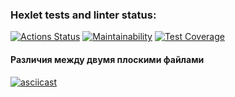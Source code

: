 ### Hexlet tests and linter status:
[![Actions Status](https://github.com/Dmitry1399/frontend-project-46/actions/workflows/hexlet-check.yml/badge.svg)](https://github.com/Dmitry1399/frontend-project-46/actions)
[![Maintainability](https://api.codeclimate.com/v1/badges/561e4a77817e894b9148/maintainability)](https://codeclimate.com/github/Dmitry1399/frontend-project-46/maintainability)
[![Test Coverage](https://api.codeclimate.com/v1/badges/561e4a77817e894b9148/test_coverage)](https://codeclimate.com/github/Dmitry1399/frontend-project-46/test_coverage)

#### Различия между двумя плоскими файлами
[![asciicast](https://asciinema.org/a/UOB5Ym7dqLED8z6aKCiqXSdQA.svg)](https://asciinema.org/a/UOB5Ym7dqLED8z6aKCiqXSdQA)  
